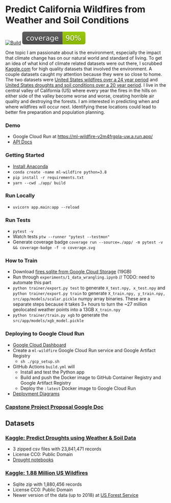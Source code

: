 # Predict California Wildfires from Weather and Soil Conditions

[![Build](https://github.com/eerichmond/ml-wildfire-prediction/actions/workflows/build.yml/badge.svg?branch=main)](https://github.com/eerichmond/ml-wildfire-prediction/actions/workflows/build.yml)
![coverage badge](./coverage.svg)

One topic I am passionate about is the environment, especially the impact that climate change has on our natural world and standard of living. To get an idea of what kind of climate related datasets were out there, I scrubbed [Kaggle.com](Kaggle.com) for high quality datasets that involved the environment. A couple datasets caught my attention because they were so close to home. The two datasets were [United States wildfires over a 24 year period](https://www.kaggle.com/datasets/rtatman/188-million-us-wildfires) and [United States droughts and soil conditions over a 20 year period](https://www.kaggle.com/datasets/cdminix/us-drought-meteorological-data). I live in the central valley of California (US) where every year the fires in the hills on either side of the valley become worse and worse, creating horrible air quality and destroying the forests. I am interested in predicting when and where wildfires will occur next. Identifying these locations could lead to better fire preparation and population planning.

### Demo

- Google Cloud Run at https://ml-wildfire-v2m4frgpla-uw.a.run.app/
- [API Docs](https://ml-wildfire-v2m4frgpla-uw.a.run.app/docs)

### Getting Started

- [Install Anaconda](https://docs.anaconda.com/anaconda/install/)
- `conda create -name ml-wildfire python=3.8`
- `pip install -r requirements.txt`
- `yarn --cwd ./app/ build`

### Run Locally

- `uvicorn app.main:app --reload`

### Run Tests

- `pytest -v`
- Watch tests `ptw --runner "pytest --testmon"`
- Generate coverage badge `coverage run --source=./app/ -m pytest -v && coverage-badge -f -o coverage.svg`

### How to Train

- Download [fires.sqlite from Google Cloud Storage](https://storage.googleapis.com/eer-wildfires/fires.sqlite) (19GB)
- Run through `experiments/1_data_wrangling.ipynb` // TODO: need to automate this part
- `python trainer/export.py test` to generate `X_test.npy, x_test.npy` and
  `python trainer/export.py train` to generate `X_train.npy, y_train.npy, src/app/models/scalar.pickle` numpy
  array binaries. These are a separate steps because it takes 3+ hours to turn the ~27 million
  geolocated weather points into a 13GB `X_train.npy`
- `python trainer/train.py xgb` to generate the `src/app/models/xgb_model.pickle`

### Deploying to Google Cloud Run

- [Google Cloud Dashboard](https://console.cloud.google.com/home/dashboard)
- Create a `ml-wildfire` Google Cloud Run service and Google Artifact Registry
  - `sh ./gcp_setup.sh`
- GitHub Actions `build.yml` will
  - Install and test the Python app
  - Build and push the Docker image to GitHub Container Registry and Google Artifact Registry
  - Deploy the `:latest` Docker image to Google Cloud Run
- [Deployment Diagrams](https://docs.google.com/document/d/1XApYnanNj7glBL0Cuacg09lvcSD3Uhkhly44ez15XmU/edit?usp=sharing)

### [Capstone Project Proposal Google Doc](https://docs.google.com/document/d/1jK7I5DkK1wicWTT9E59OClmK7noie6oWeQ8o-KBUqVo/edit#)

## Datasets

### [Kaggle: Predict Droughts using Weather & Soil Data](https://www.kaggle.com/datasets/cdminix/us-drought-meteorological-data)

- 3 zipped csv files with 23,841,471 records
- License CC0: Public Domain
- [Drought notebooks](https://github.com/MiniXC/droughted_scripts)

### [Kaggle: 1.88 Million US Wildfires](https://www.kaggle.com/datasets/rtatman/188-million-us-wildfires)

- Sqlite zip with 1,880,456 records
- License CC0: Public Domain
- Newer version of the data (up to 2018) at [US Forest Service](https://www.fs.usda.gov/rds/archive/Catalog/RDS-2013-0009.5)
